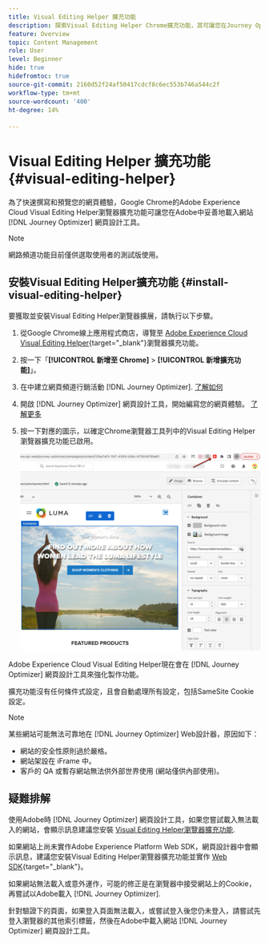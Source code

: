 ```yaml
---
title: Visual Editing Helper 擴充功能
description: 探索Visual Editing Helper Chrome擴充功能，其可讓您在Journey Optimizer中製作和預覽網頁
feature: Overview
topic: Content Management
role: User
level: Beginner
hide: true
hidefromtoc: true
source-git-commit: 2160d52f24af50417cdcf8c6ec553b746a544c2f
workflow-type: tm+mt
source-wordcount: '400'
ht-degree: 14%

---
```


# Visual Editing Helper 擴充功能 {#visual-editing-helper}

為了快速撰寫和預覽您的網頁體驗，Google Chrome的Adobe Experience Cloud Visual Editing Helper瀏覽器擴充功能可讓您在Adobe中妥善地載入網站 [!DNL Journey Optimizer] 網頁設計工具。

>[!NOTE]
>
>網路頻道功能目前僅供選取使用者的測試版使用。

## 安裝Visual Editing Helper擴充功能 {#install-visual-editing-helper}

要獲取並安裝Visual Editing Helper瀏覽器擴展，請執行以下步驟。

1. 從Google Chrome線上應用程式商店，導覽至 [Adobe Experience Cloud Visual Editing Helper](https://chrome.google.com/webstore/detail/adobe-experience-cloud-vi/kgmjjkfjacffaebgpkpcllakjifppnca){target=&quot;_blank&quot;}瀏覽器擴充功能。

1. 按一下「**[!UICONTROL 新增至 Chrome]** > **[!UICONTROL 新增擴充功能]**」。

1. 在中建立網頁頻道行銷活動 [!DNL Journey Optimizer]. [了解如何](author-web.md#create-web-campaign)

1. 開啟 [!DNL Journey Optimizer] 網頁設計工具，開始編寫您的網頁體驗。 [了解更多](author-web.md)

1. 按一下對應的圖示，以確定Chrome瀏覽器工具列中的Visual Editing Helper瀏覽器擴充功能已啟用。

   ![](assets/web-visual-editing-extension.png)

Adobe Experience Cloud Visual Editing Helper現在會在 [!DNL Journey Optimizer] 網頁設計工具來強化製作功能。

擴充功能沒有任何條件式設定，且會自動處理所有設定，包括SameSite Cookie設定。

>[!NOTE]
>
>某些網站可能無法可靠地在 [!DNL Journey Optimizer] Web設計器，原因如下：
>
> * 網站的安全性原則過於嚴格。
> * 網站架設在 iFrame 中。
> * 客戶的 QA 或暫存網站無法供外部世界使用 (網站僅供內部使用)。


## 疑難排解

使用Adobe時 [!DNL Journey Optimizer] 網頁設計工具，如果您嘗試載入無法載入的網站，會顯示訊息建議您安裝 [Visual Editing Helper瀏覽器擴充功能](#install-visual-editing-helper).

如果網站上尚未實作Adobe Experience Platform Web SDK，網頁設計器中會顯示訊息，建議您安裝Visual Editing Helper瀏覽器擴充功能並實作 [Web SDK](https://experienceleague.adobe.com/docs/platform-learn/implement-web-sdk/overview.html?lang=zh-Hant){target=&quot;_blank&quot;}。

如果網站無法載入或意外運作，可能的修正是在瀏覽器中接受網站上的Cookie，再嘗試以Adobe載入 [!DNL Journey Optimizer].

針對驗證下的頁面，如果登入頁面無法載入，或嘗試登入後您仍未登入，請嘗試先登入瀏覽器的其他索引標籤，然後在Adobe中載入網站 [!DNL Journey Optimizer] 網頁設計工具。
